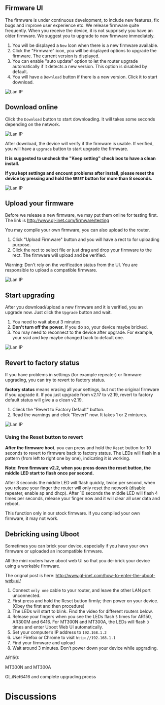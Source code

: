 
## Firmware UI

The firmware is under continuous development, to include new features, fix bugs and improve user experience etc. We release firmware quite frequently. When you receive the device, it is not supprisely you have an older firmware. We suggest you to upgrade to new firmware immediately.

1. You will be displayed a `New` Icon when there is a new firmware available.
2. Click the "Firmware" icon, you will be displayed options to upgrade the firmware. The current version is displayed.
3. You can enable "auto update" option to let the router upgrade automatically if it detects a new version. This option is disabled by default.
4. You will have a `Download` button if there is a new version. Click it to start download.

![Lan IP](src/firmware.jpg)

## Download online

Click the `Download` button to start downloading. It will takes some seconds depending on the network.

![Lan IP](src/firmware1.jpg)

After download, the device will verify if the firmware is usable. If verified, you will have a `upgrade` button to start upgrade the firmware.

**It is suggested to uncheck the "Keep setting" check box to have a clean install.**

**If you kept settings and encount problems after install, please reset the device by pressing and hold the `RESET` button for more than 8 seconds.**

![Lan IP](src/firmware2.jpg)

## Upload your firmware

Before we release a new firmware, we may put them online for testing first. The link is http://www.gl-inet.com/firmware/testing

You may compile your own firmware, you can also upload to the router.

1. Click "Upload Firmware" button and you will have a rect to for uploading purpose.
2. Click the rect to select file or just drag and drop your firmware to the rect. The firmware will upload and be verified.

Warning: Don't rely on the verification status from the UI. You are responsible to upload a compatible firmware.

![Lan IP](src/firmware3.jpg)

## Start upgrading

After you download/upload a new firmware and it is verified, you an upgrade now. Just click the `Upgrade` button and wait.

1. You need to wait about 3 minutes
2. **Don't turn off the power.** If you do so, your device maybe bricked.
3. You may need to reconnect to the device after upgrade. For example, your ssid and key maybe changed back to default one.

![Lan IP](src/firmware4.jpg)

## Revert to factory status

If you have problems in settings (for example repeater) or firmware upgrading, you can try to revert to factory status.

**factory status** means erasing all your settings, but not the original firmware if you upgrade it. If you just upgrade from v2.17 to v2.19, revert to factory default status will give a a clean v2.19.

1. Clieck the "Revert to Factory Default" button.
2. Read the warnings and click "Revert" now. It takes 1 or 2 mintures.

![Lan IP](src/firmware5.jpg)

### Using the Reset button to revert

**After the firmware boot**, you can press and hold the `Reset` button for 10 seconds to revert to firmware back to factory status. The LEDs will flash in a pattern (from left to right one by one), indicating it is working.

**Note: From firmware v2.2, when you press down the reset button, the middle LED start to flash once per second.**

After 3 seconds the middle LED will flash quickly, twice per second, when you release your finger the router will only reset the network (disable repeater, enable ap and dhcp). 
After 10 seconds the middle LED will flash 4 times per seconds, release your finger now and it will clear all user data and reboot.

This function only in our stock firmware. If you compiled your own firmware, it may not work.

## Debricking using Uboot

Sometimes you can brick your device, especially if you have your own firmware or uploaded an incompatible firmware.

All the mini routers have uboot web UI so that you de-brick your device using a workable firmware.

The orignal post is here: http://www.gl-inet.com/how-to-enter-the-uboot-web-ui/

1. Connect `only one` cable to your router, and leave the other LAN port unconnected.
2. First press and hold the Reset button firmly; then power on your device. (Obey the first and then procedure)
3. The LEDs will start to blink. Find the video for different routers below.
4. Release your fingers when you see the LEDs flash `5` times for AR150, AR300M and 6416. For MT300N and MT300A, the LEDs will flash `3` times and enter Uboot Web UI automatically.
5. Set your computer’s IP address to `192.168.1.2`
6. User Firefox or Chrome to visit `http://192.168.1.1`
7. Find your firmware and upload
8. Wait around 3 minutes. Don’t power down your device while upgrading.

AR150:

[](https://youtu.be/vuMCaIub7K8)

MT300N and MT300A

[](https://youtu.be/RETQdRS1cLY)

GL.iNet6416 and complete upgrading prcess

[](https://youtu.be/-E8EvDnJq0c)

# Discussions
